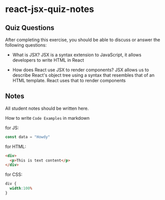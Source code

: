 # react-jsx-quiz-notes

## Quiz Questions

After completing this exercise, you should be able to discuss or answer the following questions:

- What is JSX?
JSX is a syntax extension to JavaScript, it allows developers to write HTML in React

- How does React use JSX to render components?
JSX allows us to describe React's object tree using a syntax that resembles that of an HTML template. React uses that to render components

## Notes

All student notes should be written here.


How to write `Code Examples` in markdown

for JS:
```javascript
const data = "Howdy"
```

for HTML:
```html
<div>
  <p>This is text content</p>
</div>
```

for CSS:
```css
div {
  width:100%
}
```
